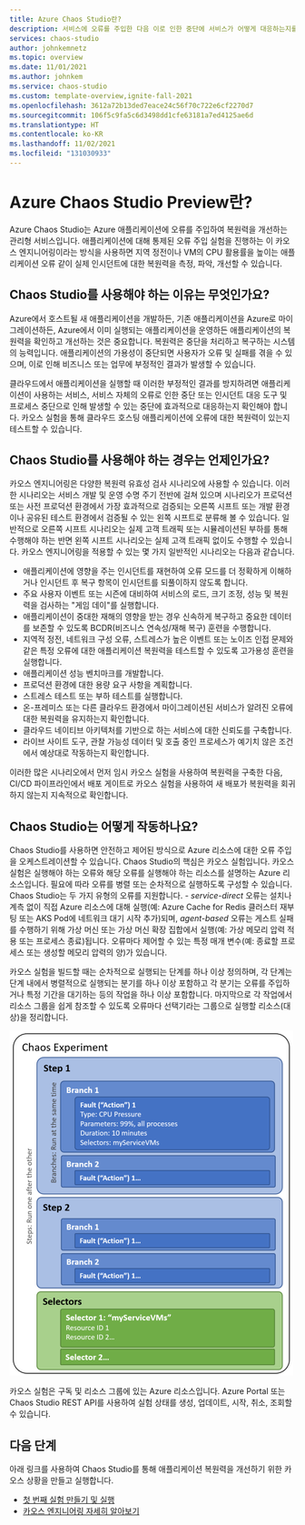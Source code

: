 ```yaml
---
title: Azure Chaos Studio란?
description: 서비스에 오류를 주입한 다음 이로 인한 중단에 서비스가 어떻게 대응하는지를 모니터링하는 카오스 엔지니어링을 사용하여 실제 인시던트에 대한 복원력을 갖춘 애플리케이션과 서비스를 측정, 파악, 빌드할 수 있는 Azure 서비스인 Azure Chaos Studio에 대해 알아봅니다.
services: chaos-studio
author: johnkemnetz
ms.topic: overview
ms.date: 11/01/2021
ms.author: johnkem
ms.service: chaos-studio
ms.custom: template-overview,ignite-fall-2021
ms.openlocfilehash: 3612a72b13ded7eace24c56f70c722e6cf2270d7
ms.sourcegitcommit: 106f5c9fa5c6d3498dd1cfe63181a7ed4125ae6d
ms.translationtype: HT
ms.contentlocale: ko-KR
ms.lasthandoff: 11/02/2021
ms.locfileid: "131030933"
---
```

# <a name="what-is-azure-chaos-studio-preview"></a>Azure Chaos Studio Preview란?

Azure Chaos Studio는 Azure 애플리케이션에 오류를 주입하여 복원력을 개선하는 관리형 서비스입니다. 애플리케이션에 대해 통제된 오류 주입 실험을 진행하는 이 카오스 엔지니어링이라는 방식을 사용하면 지역 정전이나 VM의 CPU 활용률을 높이는 애플리케이션 오류 같이 실제 인시던트에 대한 복원력을 측정, 파악, 개선할 수 있습니다.

## <a name="why-should-i-use-chaos-studio"></a>Chaos Studio를 사용해야 하는 이유는 무엇인가요?

Azure에서 호스트될 새 애플리케이션을 개발하든, 기존 애플리케이션을 Azure로 마이그레이션하든, Azure에서 이미 실행되는 애플리케이션을 운영하든 애플리케이션의 복원력을 확인하고 개선하는 것은 중요합니다. 복원력은 중단을 처리하고 복구하는 시스템의 능력입니다. 애플리케이션의 가용성이 중단되면 사용자가 오류 및 실패를 겪을 수 있으며, 이로 인해 비즈니스 또는 업무에 부정적인 결과가 발생할 수 있습니다.

클라우드에서 애플리케이션을 실행할 때 이러한 부정적인 결과를 방지하려면 애플리케이션이 사용하는 서비스, 서비스 자체의 오류로 인한 중단 또는 인시던트 대응 도구 및 프로세스 중단으로 인해 발생할 수 있는 중단에 효과적으로 대응하는지 확인해야 합니다. 카오스 실험을 통해 클라우드 호스팅 애플리케이션에 오류에 대한 복원력이 있는지 테스트할 수 있습니다.

## <a name="when-would-i-use-chaos-studio"></a>Chaos Studio를 사용해야 하는 경우는 언제인가요?

카오스 엔지니어링은 다양한 복원력 유효성 검사 시나리오에 사용할 수 있습니다. 이러한 시나리오는 서비스 개발 및 운영 수명 주기 전반에 걸쳐 있으며 시나리오가 프로덕션 또는 사전 프로덕션 환경에서 가장 효과적으로 검증되는 오른쪽 시프트 또는 개발 환경이나 공유된 테스트 환경에서 검증될 수 있는 왼쪽 시프트로 분류해 볼 수 있습니다. 일반적으로 오른쪽 시프트 시나리오는 실제 고객 트래픽 또는 시뮬레이션된 부하를 통해 수행해야 하는 반면 왼쪽 시프트 시나리오는 실제 고객 트래픽 없이도 수행할 수 있습니다. 카오스 엔지니어링을 적용할 수 있는 몇 가지 일반적인 시나리오는 다음과 같습니다.
* 애플리케이션에 영향을 주는 인시던트를 재현하여 오류 모드를 더 정확하게 이해하거나 인시던트 후 복구 항목이 인시던트를 되풀이하지 않도록 합니다.
* 주요 사용자 이벤트 또는 시즌에 대비하여 서비스의 로드, 크기 조정, 성능 및 복원력을 검사하는 "게임 데이"를 실행합니다.
* 애플리케이션이 중대한 재해의 영향을 받는 경우 신속하게 복구하고 중요한 데이터를 보존할 수 있도록 BCDR(비즈니스 연속성/재해 복구) 훈련을 수행합니다.
* 지역적 정전, 네트워크 구성 오류, 스트레스가 높은 이벤트 또는 노이즈 인접 문제와 같은 특정 오류에 대한 애플리케이션 복원력을 테스트할 수 있도록 고가용성 훈련을 실행합니다.
* 애플리케이션 성능 벤치마크를 개발합니다.
* 프로덕션 환경에 대한 용량 요구 사항을 계획합니다.
* 스트레스 테스트 또는 부하 테스트를 실행합니다.
* 온-프레미스 또는 다른 클라우드 환경에서 마이그레이션된 서비스가 알려진 오류에 대한 복원력을 유지하는지 확인합니다.
* 클라우드 네이티브 아키텍처를 기반으로 하는 서비스에 대한 신뢰도를 구축합니다.
* 라이브 사이트 도구, 관찰 가능성 데이터 및 호출 중인 프로세스가 예기치 않은 조건에서 예상대로 작동하는지 확인합니다.

이러한 많은 시나리오에서 먼저 임시 카오스 실험을 사용하여 복원력을 구축한 다음, CI/CD 파이프라인에서 배포 게이트로 카오스 실험을 사용하여 새 배포가 복원력을 회귀하지 않는지 지속적으로 확인합니다.

## <a name="how-does-chaos-studio-work"></a>Chaos Studio는 어떻게 작동하나요?

Chaos Studio를 사용하면 안전하고 제어된 방식으로 Azure 리소스에 대한 오류 주입을 오케스트레이션할 수 있습니다. Chaos Studio의 핵심은 카오스 실험입니다. 카오스 실험은 실행해야 하는 오류와 해당 오류를 실행해야 하는 리소스를 설명하는 Azure 리소스입니다. 필요에 따라 오류를 병렬 또는 순차적으로 실행하도록 구성할 수 있습니다. Chaos Studio는 두 가지 유형의 오류를 지원합니다. - *service-direct* 오류는 설치나 계측 없이 직접 Azure 리소스에 대해 실행(예: Azure Cache for Redis 클러스터 재부팅 또는 AKS Pod에 네트워크 대기 시작 추가)되며, *agent-based* 오류는 게스트 실패를 수행하기 위해 가상 머신 또는 가상 머신 확장 집합에서 실행(예: 가상 메모리 압력 적용 또는 프로세스 종료)됩니다. 오류마다 제어할 수 있는 특정 매개 변수(예: 종료할 프로세스 또는 생성할 메모리 압력의 양)가 있습니다.

카오스 실험을 빌드할 때는 순차적으로 실행되는 단계를 하나 이상 정의하며, 각 단계는 단계 내에서 병렬적으로 실행되는 분기를 하나 이상 포함하고 각 분기는 오류를 주입하거나 특정 기간을 대기하는 등의 작업을 하나 이상 포함합니다. 마지막으로 각 작업에서 리소스 그룹을 쉽게 참조할 수 있도록 오류마다 선택기라는 그룹으로 실행할 리소스(대상)을 정리합니다.

![카오스 실험의 레이아웃을 보여 주는 다이어그램.](images/chaos-experiment.png)

카오스 실험은 구독 및 리소스 그룹에 있는 Azure 리소스입니다. Azure Portal 또는 Chaos Studio REST API를 사용하여 실험 상태를 생성, 업데이트, 시작, 취소, 조회할 수 있습니다.

## <a name="next-steps"></a>다음 단계
아래 링크를 사용하여 Chaos Studio를 통해 애플리케이션 복원력을 개선하기 위한 카오스 상황을 만들고 실행합니다.
- [첫 번째 실험 만들기 및 실행](chaos-studio-tutorial-service-direct.md)
- [카오스 엔지니어링 자세히 알아보기](chaos-studio-chaos-engineering-overview.md)
